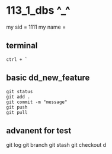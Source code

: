 # 113_1_dbs ^_^

my sid = 1111
my name =

## terminal
```
ctrl + `
```
## basic dd_new_feature

```
git status
git add .
git commit -m "message"
git push
git pull
```

## advanent for test

git log
git branch
git stash
git checkout
d

